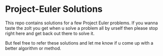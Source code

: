Project-Euler Solutions
=======================

This repo contains solutions for a few Project Euler problems. 
If you wanna taste the zolt you get when u solve a problem all by urself then please stop right here and get back out there to solve it. 

But feel free to refer these solutions and let me know if u come up with a better algorithm or method. 
